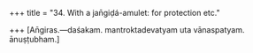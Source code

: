 +++
title = "34. With a jan̄giḍá-amulet: for protection etc."

+++
[An̄giras.—daśakam. mantroktadevatyam uta vānaspatyam. ānuṣṭubham.]
